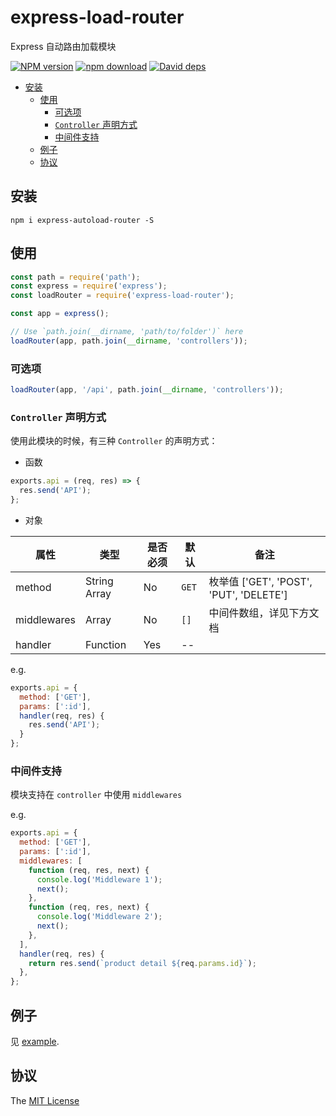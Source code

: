 # express-load-router

Express 自动路由加载模块

[![NPM version][npm-image]][npm-url]
[![npm download][download-image]][download-url]
[![David deps][david-image]][david-url]

[npm-image]: https://img.shields.io/npm/v/express-load-router.svg
[npm-url]: https://npmjs.com/package/express-load-router
[download-image]: https://img.shields.io/npm/dm/express-load-router.svg
[download-url]: https://npmjs.com/package/express-load-router
[david-image]: https://img.shields.io/david/SFantasy/express-load-router.svg
[david-url]: https://david-dm.org/SFantasy/express-load-router

- [安装](#%E5%AE%89%E8%A3%85)
  - [使用](#%E4%BD%BF%E7%94%A8)
    - [可选项](#%E5%8F%AF%E9%80%89%E9%A1%B9)
    - [`Controller` 声明方式](#controller-%E5%A3%B0%E6%98%8E%E6%96%B9%E5%BC%8F)
    - [中间件支持](#%E4%B8%AD%E9%97%B4%E4%BB%B6%E6%94%AF%E6%8C%81)
  - [例子](#%E4%BE%8B%E5%AD%90)
  - [协议](#%E5%8D%8F%E8%AE%AE)

## 安装

```
npm i express-autoload-router -S
```

## 使用

```js
const path = require('path');
const express = require('express');
const loadRouter = require('express-load-router');

const app = express();

// Use `path.join(__dirname, 'path/to/folder')` here
loadRouter(app, path.join(__dirname, 'controllers'));
```

### 可选项

```js
loadRouter(app, '/api', path.join(__dirname, 'controllers'));
```

### `Controller` 声明方式

使用此模块的时候，有三种 `Controller` 的声明方式：

- 函数

```js
exports.api = (req, res) => {
  res.send('API');
};
```

- 对象

属性 |  类型  | 是否必须 | 默认 | 备注
---------|--------|----------|---------|-------
method   | String Array |    No    |  `GET`  | 枚举值 ['GET', 'POST', 'PUT', 'DELETE']
middlewares | Array | No     |  `[]`   | 中间件数组，详见下方文档
handler  | Function | Yes    |   --    |

e.g.

```js
exports.api = {
  method: ['GET'],
  params: [':id'],
  handler(req, res) {
    res.send('API');
  }
};
```

### 中间件支持

模块支持在 `controller` 中使用 `middlewares`

e.g.

```js
exports.api = {
  method: ['GET'],
  params: [':id'],
  middlewares: [
    function (req, res, next) {
      console.log('Middleware 1');
      next();
    },
    function (req, res, next) {
      console.log('Middleware 2');
      next();
    },
  ],
  handler(req, res) {
    return res.send(`product detail ${req.params.id}`);
  },
};
```

## 例子

见 [example](example/).

## 协议

The [MIT License](LICENSE)
